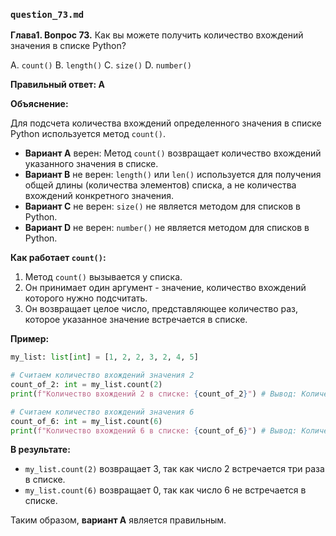 ### `question_73.md`

**Глава1. Вопрос 73.** Как вы можете получить количество вхождений значения в списке Python?

A. `count()`
B. `length()`
C. `size()`
D. `number()`

**Правильный ответ: A**

**Объяснение:**

Для подсчета количества вхождений определенного значения в списке Python используется метод `count()`.

*   **Вариант A** верен: Метод `count()` возвращает количество вхождений указанного значения в списке.
*   **Вариант B** не верен: `length()` или `len()` используется для получения общей длины (количества элементов) списка, а не количества вхождений конкретного значения.
*   **Вариант C** не верен: `size()` не является методом для списков в Python.
*   **Вариант D** не верен: `number()` не является методом для списков в Python.

**Как работает `count()`:**

1.  Метод `count()` вызывается у списка.
2.  Он принимает один аргумент - значение, количество вхождений которого нужно подсчитать.
3.  Он возвращает целое число, представляющее количество раз, которое указанное значение встречается в списке.

**Пример:**

```python
my_list: list[int] = [1, 2, 2, 3, 2, 4, 5]

# Считаем количество вхождений значения 2
count_of_2: int = my_list.count(2)
print(f"Количество вхождений 2 в списке: {count_of_2}") # Вывод: Количество вхождений 2 в списке: 3

# Считаем количество вхождений значения 6
count_of_6: int = my_list.count(6)
print(f"Количество вхождений 6 в списке: {count_of_6}") # Вывод: Количество вхождений 6 в списке: 0
```

**В результате:**

*   `my_list.count(2)` возвращает 3, так как число 2 встречается три раза в списке.
*   `my_list.count(6)` возвращает 0, так как число 6 не встречается в списке.

Таким образом, **вариант A** является правильным.
